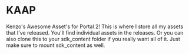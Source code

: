 # KAAP
Kenzo's Awesome Asset's for Portal 2! This is where I store all my assets that I've released. You'll find individual assets in the releases. Or you can also clone this to your sdk_content folder if you really want all of it. Just make sure to mount sdk_content as well.
